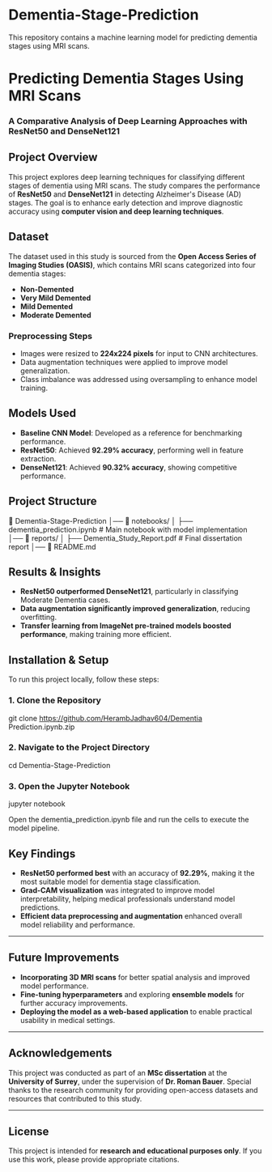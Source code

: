 # Dementia-Stage-Prediction
This repository contains a machine learning model for predicting dementia stages using MRI scans.

# **Predicting Dementia Stages Using MRI Scans**
### A Comparative Analysis of Deep Learning Approaches with ResNet50 and DenseNet121

## **Project Overview**
This project explores deep learning techniques for classifying different stages of dementia using MRI scans. The study compares the performance of **ResNet50** and **DenseNet121** in detecting Alzheimer's Disease (AD) stages. The goal is to enhance early detection and improve diagnostic accuracy using **computer vision and deep learning techniques**.

## **Dataset**
The dataset used in this study is sourced from the **Open Access Series of Imaging Studies (OASIS)**, which contains MRI scans categorized into four dementia stages:
- **Non-Demented**
- **Very Mild Demented**
- **Mild Demented**
- **Moderate Demented**

### **Preprocessing Steps**
- Images were resized to **224x224 pixels** for input to CNN architectures.
- Data augmentation techniques were applied to improve model generalization.
- Class imbalance was addressed using oversampling to enhance model training.

## **Models Used**
- **Baseline CNN Model**: Developed as a reference for benchmarking performance.
- **ResNet50**: Achieved **92.29% accuracy**, performing well in feature extraction.
- **DenseNet121**: Achieved **90.32% accuracy**, showing competitive performance.

## **Project Structure**

📂 Dementia-Stage-Prediction │── 📁 notebooks/
│ ├── dementia_prediction.ipynb # Main notebook with model implementation │── 📁 reports/
│ ├── Dementia_Study_Report.pdf # Final dissertation report │── 📄 README.md


## **Results & Insights**
- **ResNet50 outperformed DenseNet121**, particularly in classifying Moderate Dementia cases.
- **Data augmentation significantly improved generalization**, reducing overfitting.
- **Transfer learning from ImageNet pre-trained models boosted performance**, making training more efficient.

## **Installation & Setup**
To run this project locally, follow these steps:

### **1. Clone the Repository**
git clone https://github.com/HerambJadhav604/Dementia Prediction.ipynb.zip

### **2. Navigate to the Project Directory**
cd Dementia-Stage-Prediction

### **3. Open the Jupyter Notebook**
jupyter notebook

Open the dementia_prediction.ipynb file and run the cells to execute the model pipeline.

## **Key Findings**
- **ResNet50 performed best** with an accuracy of **92.29%**, making it the most suitable model for dementia stage classification.
- **Grad-CAM visualization** was integrated to improve model interpretability, helping medical professionals understand model predictions.
- **Efficient data preprocessing and augmentation** enhanced overall model reliability and performance.

---

## **Future Improvements**
- **Incorporating 3D MRI scans** for better spatial analysis and improved model performance.
- **Fine-tuning hyperparameters** and exploring **ensemble models** for further accuracy improvements.
- **Deploying the model as a web-based application** to enable practical usability in medical settings.

---

## **Acknowledgements**
This project was conducted as part of an **MSc dissertation** at the **University of Surrey**, under the supervision of **Dr. Roman Bauer**. Special thanks to the research community for providing open-access datasets and resources that contributed to this study.

---

## **License**
This project is intended for **research and educational purposes only**. If you use this work, please provide appropriate citations.


